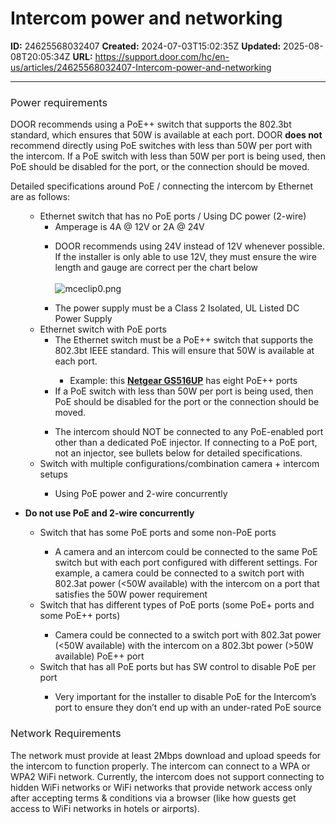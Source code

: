# Intercom power and networking

**ID:** 24625568032407
**Created:** 2024-07-03T15:02:35Z
**Updated:** 2025-08-08T20:05:34Z
**URL:** https://support.door.com/hc/en-us/articles/24625568032407-Intercom-power-and-networking

---

<h3 id="h_01J1WHSRMA5NBDPV51589NTDSR"><span style="font-weight: 400;">Power requirements</span></h3>
<p><span style="font-weight: 400;">DOOR recommends using a PoE++ switch that supports the 802.3bt standard, which ensures that 50W is available at each port. DOOR </span><strong>does not </strong><span style="font-weight: 400;">recommend directly using PoE switches with less than 50W per port with the intercom. If a PoE switch with less than 50W per port is being used, then PoE should be disabled for the port, or the connection should be moved.</span></p>
<p><span style="font-weight: 400;">Detailed specifications around PoE / connecting the intercom by Ethernet are as follows:</span></p>
<ul>
<ul>
<li style="font-weight: 400;" aria-level="1">
<span style="font-weight: 400;">Ethernet switch that has no PoE ports / Using DC power (2-wire)</span>
<ul>
<li style="font-weight: 400;" aria-level="3"><span style="font-weight: 400;">Amperage is 4A @ 12V or 2A @ 24V</span></li>
</ul>
</li>
<ul>
<li style="font-weight: 400;" aria-level="2">
<span style="font-weight: 400;">DOOR recommends using 24V instead of 12V whenever possible. If the installer is only able to use 12V, they must ensure the wire length and gauge are correct per the chart below</span><span style="font-weight: 400;"><br><br></span><span style="font-weight: 400;"><img src="https://support.door.com/hc/article_attachments/24625552908823" alt="mceclip0.png"></span>
</li>
</ul>
<ul>
<li style="font-weight: 400;" aria-level="2"><span style="font-weight: 400;">The power supply must be a Class 2 Isolated, UL Listed DC Power Supply</span></li>
</ul>
<li style="font-weight: 400;" aria-level="1">
<span style="font-weight: 400;">Ethernet switch with PoE ports</span>
<ul>
<li style="font-weight: 400;" aria-level="3"><span style="font-weight: 400;">The Ethernet switch must be a PoE++ switch that supports the 802.3bt IEEE standard. This will ensure that 50W is available at each port. </span></li>
<ul>
<li style="font-weight: 400;" aria-level="4">
<span style="font-weight: 400;">Example: this </span><span class="wysiwyg-underline"><strong><a href="https://www.netgear.com/business/wired/switches/unmanaged/gs516up/">Netgear GS516UP</a></strong></span><span style="font-weight: 400;"> has eight PoE++ ports</span>
</li>
</ul>
<li style="font-weight: 400;" aria-level="3"><span style="font-weight: 400;">If a PoE switch with less than 50W per port is being used, then PoE should be disabled for the port or the connection should be moved.</span></li>
</ul>
</li>
<ul>
<li style="font-weight: 400;" aria-level="2"><span style="font-weight: 400;">The intercom should NOT be connected to any PoE-enabled port other than a dedicated PoE injector. If connecting to a PoE port, not an injector, see bullets below for detailed specifications. </span></li>
</ul>
<li style="font-weight: 400;" aria-level="1"><span style="font-weight: 400;">Switch with multiple configurations/combination camera + intercom setups</span></li>
<ul>
<li style="font-weight: 400;" aria-level="2"><span style="font-weight: 400;">Using PoE power and 2-wire concurrently</span></li>
</ul>
</ul>
</ul>
<ul>
<li aria-level="3"><span class="wysiwyg-underline"><strong>Do not use PoE and 2-wire concurrently</strong></span></li>
</ul>
<ul>
<ul>
<li style="font-weight: 400;" aria-level="2"><span style="font-weight: 400;">Switch that has some PoE ports and some non-PoE ports</span></li>
<ul>
<li style="font-weight: 400;" aria-level="3"><span style="font-weight: 400;">A camera and an intercom could be connected to the same PoE switch but with each port configured with different settings. For example, a camera could be connected to a switch port with 802.3at power (&lt;50W available) with the intercom on a port that satisfies the 50W power requirement</span></li>
</ul>
<li style="font-weight: 400;" aria-level="2"><span style="font-weight: 400;">Switch that has different types of PoE ports (some PoE+ ports and some PoE++ ports)</span></li>
<ul>
<li style="font-weight: 400;" aria-level="3"><span style="font-weight: 400;">Camera could be connected to a switch port with 802.3at power (&lt;50W available) with the intercom on a 802.3bt power (&gt;50W available) PoE++ port </span></li>
</ul>
<li style="font-weight: 400;" aria-level="2"><span style="font-weight: 400;">Switch that has all PoE ports but has SW control to disable PoE per port</span></li>
<ul>
<li style="font-weight: 400;" aria-level="3"><span style="font-weight: 400;">Very important for the installer to disable PoE for the Intercom’s port to ensure they don’t end up with an under-rated PoE source</span></li>
</ul>
</ul>
</ul>
<h3 id="h_01J1WHSRMA1KFPZASEZGMRNN04"><span style="font-weight: 400;">Network Requirements</span></h3>
<p><span style="font-weight: 400;">The network must provide at least 2Mbps download and upload speeds for the intercom to function properly. The intercom can connect to a WPA or WPA2 WiFi network. Currently, the intercom does not support connecting to hidden WiFi networks or WiFi networks that provide network access only after accepting terms &amp; conditions via a browser (like how guests get access to WiFi networks in hotels or airports). </span></p>
<p> </p>
